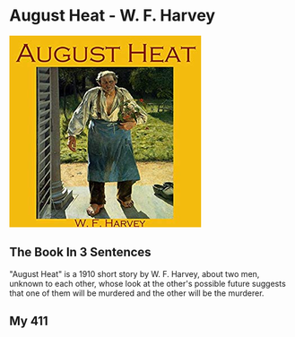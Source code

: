 # August Heat - W. F. Harvey

![August Heat](Images/AugustHeat.jpg)

## The Book In 3 Sentences

"August Heat" is a 1910 short story by W. F. Harvey, about two men, unknown to each other, whose look at the other's possible future suggests that one of them will be murdered and the other will be the murderer.

## My 411